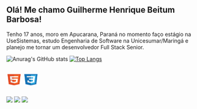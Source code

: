 ## Olá! Me chamo Guilherme Henrique Beitum Barbosa!
Tenho 17 anos, moro em Apucarana, Paraná no momento faço estágio na UseSistemas, estudo Engenharia de Software na Unicesumar/Maringá e planejo me tornar um desenvolvedor Full Stack Senior.


![Anurag's GitHub stats](https://github-readme-stats.vercel.app/api?username=guihbbarbosa&show_icons=true&theme=dark) 
[![Top Langs](https://github-readme-stats.vercel.app/api/top-langs/?username=guihbbarbosa&theme=dark)](https://github.com/anuraghazra/github-readme-stats&)




<div style="display: inline_block"><br>
  <img align="center" alt="Rafa-HTML" height="30" width="40" src="https://raw.githubusercontent.com/devicons/devicon/master/icons/html5/html5-original.svg">
  <img align="center" alt="Rafa-CSS" height="30" width="40" src="https://raw.githubusercontent.com/devicons/devicon/master/icons/css3/css3-original.svg">
</div>
  
  ##
 
<div> 
  <a href="https://instagram.com/guizaozn" target="_blank"><img src="https://img.shields.io/badge/-Instagram-%23E4405F?style=for-the-badge&logo=instagram&logoColor=white" target="_blank"></a>
  <a href = "guizaozn2@gmail.com"><img src="https://img.shields.io/badge/-Gmail-%23333?style=for-the-badge&logo=gmail&logoColor=white" target="_blank"></a>
  <a href="https://www.linkedin.com/in/www.linkedin.com/in/guilhermehenriquebb" target="_blank"><img src="https://img.shields.io/badge/-LinkedIn-%230077B5?style=for-the-badge&logo=linkedin&logoColor=white" target="_blank"></a> 
  
</div>
